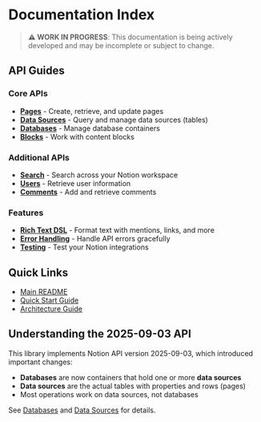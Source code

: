 # Documentation Index

> **⚠️ WORK IN PROGRESS**: This documentation is being actively developed and may be incomplete or subject to change.

## API Guides

### Core APIs
- **[Pages](pages.md)** - Create, retrieve, and update pages
- **[Data Sources](data-sources.md)** - Query and manage data sources (tables)
- **[Databases](databases.md)** - Manage database containers
- **[Blocks](blocks.md)** - Work with content blocks

### Additional APIs
- **[Search](search.md)** - Search across your Notion workspace
- **[Users](users.md)** - Retrieve user information
- **[Comments](comments.md)** - Add and retrieve comments

### Features
- **[Rich Text DSL](rich-text-dsl.md)** - Format text with mentions, links, and more
- **[Error Handling](error-handling.md)** - Handle API errors gracefully
- **[Testing](testing.md)** - Test your Notion integrations

## Quick Links

- [Main README](../README.md)
- [Quick Start Guide](../QUICKSTART.md)
- [Architecture Guide](../ARCHITECTURE.md)

## Understanding the 2025-09-03 API

This library implements Notion API version 2025-09-03, which introduced important changes:

- **Databases** are now containers that hold one or more **data sources**
- **Data sources** are the actual tables with properties and rows (pages)
- Most operations work on data sources, not databases

See [Databases](databases.md) and [Data Sources](data-sources.md) for details.

